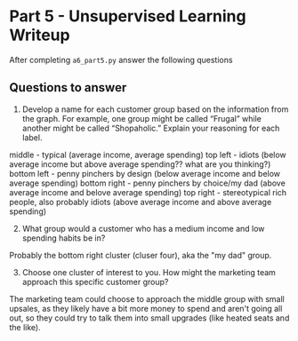 # Part 5 - Unsupervised Learning Writeup

After completing `a6_part5.py` answer the following questions

## Questions to answer

1. Develop a name for each customer group based on the information from the graph. For example, one group might be called “Frugal” while another might be called “Shopaholic.” Explain your reasoning for each label.

middle - typical (average income, average spending)
top left - idiots (below average income but above average spending?? what are you thinking?)
bottom left - penny pinchers by design (below average income and below average spending)
bottom right - penny pinchers by choice/my dad (above average income and belove average spending)
top right - stereotypical rich people, also probably idiots (above average income and above average spending)

2. What group would a customer who has a medium income and low spending habits be in?

Probably the bottom right cluster (cluser four), aka the "my dad" group.

3. Choose one cluster of interest to you. How might the marketing team approach this specific customer group?

The marketing team could choose to approach the middle group with small upsales, as they likely have a bit more money to spend and aren't going all out, so they could try to talk them into small upgrades (like heated seats and the like).
